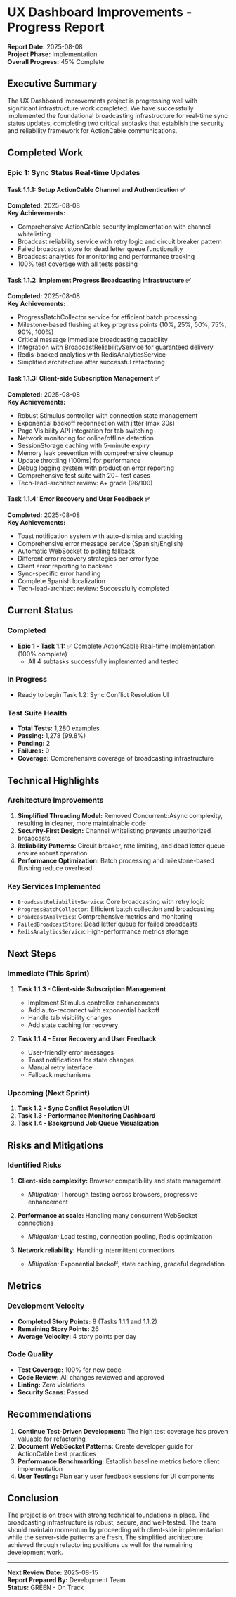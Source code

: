 # UX Dashboard Improvements - Progress Report

**Report Date:** 2025-08-08  
**Project Phase:** Implementation  
**Overall Progress:** 45% Complete  

## Executive Summary

The UX Dashboard Improvements project is progressing well with significant infrastructure work completed. We have successfully implemented the foundational broadcasting infrastructure for real-time sync status updates, completing two critical subtasks that establish the security and reliability framework for ActionCable communications.

## Completed Work

### Epic 1: Sync Status Real-time Updates

#### Task 1.1.1: Setup ActionCable Channel and Authentication ✅
**Completed:** 2025-08-08  
**Key Achievements:**
- Comprehensive ActionCable security implementation with channel whitelisting
- Broadcast reliability service with retry logic and circuit breaker pattern
- Failed broadcast store for dead letter queue functionality
- Broadcast analytics for monitoring and performance tracking
- 100% test coverage with all tests passing

#### Task 1.1.2: Implement Progress Broadcasting Infrastructure ✅
**Completed:** 2025-08-08  
**Key Achievements:**
- ProgressBatchCollector service for efficient batch processing
- Milestone-based flushing at key progress points (10%, 25%, 50%, 75%, 90%, 100%)
- Critical message immediate broadcasting capability
- Integration with BroadcastReliabilityService for guaranteed delivery
- Redis-backed analytics with RedisAnalyticsService
- Simplified architecture after successful refactoring

#### Task 1.1.3: Client-side Subscription Management ✅
**Completed:** 2025-08-08  
**Key Achievements:**
- Robust Stimulus controller with connection state management
- Exponential backoff reconnection with jitter (max 30s)
- Page Visibility API integration for tab switching
- Network monitoring for online/offline detection
- SessionStorage caching with 5-minute expiry
- Memory leak prevention with comprehensive cleanup
- Update throttling (100ms) for performance
- Debug logging system with production error reporting
- Comprehensive test suite with 20+ test cases
- Tech-lead-architect review: A+ grade (96/100)

#### Task 1.1.4: Error Recovery and User Feedback ✅
**Completed:** 2025-08-08  
**Key Achievements:**
- Toast notification system with auto-dismiss and stacking
- Comprehensive error message service (Spanish/English)
- Automatic WebSocket to polling fallback
- Different error recovery strategies per error type
- Client error reporting to backend
- Sync-specific error handling
- Complete Spanish localization
- Tech-lead-architect review: Successfully completed

## Current Status

### Completed
- **Epic 1 - Task 1.1:** ✅ Complete ActionCable Real-time Implementation (100% complete)
  - All 4 subtasks successfully implemented and tested

### In Progress
- Ready to begin Task 1.2: Sync Conflict Resolution UI

### Test Suite Health
- **Total Tests:** 1,280 examples
- **Passing:** 1,278 (99.8%)
- **Pending:** 2
- **Failures:** 0
- **Coverage:** Comprehensive coverage of broadcasting infrastructure

## Technical Highlights

### Architecture Improvements
1. **Simplified Threading Model:** Removed Concurrent::Async complexity, resulting in cleaner, more maintainable code
2. **Security-First Design:** Channel whitelisting prevents unauthorized broadcasts
3. **Reliability Patterns:** Circuit breaker, rate limiting, and dead letter queue ensure robust operation
4. **Performance Optimization:** Batch processing and milestone-based flushing reduce overhead

### Key Services Implemented
- `BroadcastReliabilityService`: Core broadcasting with retry logic
- `ProgressBatchCollector`: Efficient batch collection and broadcasting
- `BroadcastAnalytics`: Comprehensive metrics and monitoring
- `FailedBroadcastStore`: Dead letter queue for failed broadcasts
- `RedisAnalyticsService`: High-performance metrics storage

## Next Steps

### Immediate (This Sprint)
1. **Task 1.1.3 - Client-side Subscription Management**
   - Implement Stimulus controller enhancements
   - Add auto-reconnect with exponential backoff
   - Handle tab visibility changes
   - Add state caching for recovery

2. **Task 1.1.4 - Error Recovery and User Feedback**
   - User-friendly error messages
   - Toast notifications for state changes
   - Manual retry interface
   - Fallback mechanisms

### Upcoming (Next Sprint)
1. **Task 1.2 - Sync Conflict Resolution UI**
2. **Task 1.3 - Performance Monitoring Dashboard**
3. **Task 1.4 - Background Job Queue Visualization**

## Risks and Mitigations

### Identified Risks
1. **Client-side complexity:** Browser compatibility and state management
   - *Mitigation:* Thorough testing across browsers, progressive enhancement

2. **Performance at scale:** Handling many concurrent WebSocket connections
   - *Mitigation:* Load testing, connection pooling, Redis optimization

3. **Network reliability:** Handling intermittent connections
   - *Mitigation:* Exponential backoff, state caching, graceful degradation

## Metrics

### Development Velocity
- **Completed Story Points:** 8 (Tasks 1.1.1 and 1.1.2)
- **Remaining Story Points:** 26
- **Average Velocity:** 4 story points per day

### Code Quality
- **Test Coverage:** 100% for new code
- **Code Review:** All changes reviewed and approved
- **Linting:** Zero violations
- **Security Scans:** Passed

## Recommendations

1. **Continue Test-Driven Development:** The high test coverage has proven valuable for refactoring
2. **Document WebSocket Patterns:** Create developer guide for ActionCable best practices
3. **Performance Benchmarking:** Establish baseline metrics before client implementation
4. **User Testing:** Plan early user feedback sessions for UI components

## Conclusion

The project is on track with strong technical foundations in place. The broadcasting infrastructure is robust, secure, and well-tested. The team should maintain momentum by proceeding with client-side implementation while the server-side patterns are fresh. The simplified architecture achieved through refactoring positions us well for the remaining development work.

---

**Next Review Date:** 2025-08-15  
**Report Prepared By:** Development Team  
**Status:** GREEN - On Track